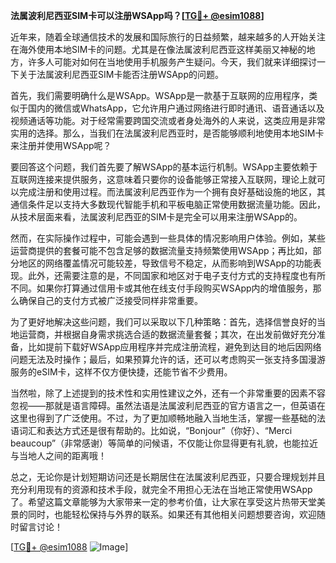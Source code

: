 **法属波利尼西亚SIM卡可以注册WSApp吗？[[TG💪+ @esim1088](https://t.me/s/esim1088)]**

近年来，随着全球通信技术的发展和国际旅行的日益频繁，越来越多的人开始关注在海外使用本地SIM卡的问题。尤其是在像法属波利尼西亚这样美丽又神秘的地方，许多人可能对如何在当地使用手机服务产生疑问。今天，我们就来详细探讨一下关于法属波利尼西亚SIM卡能否注册WSApp的问题。

首先，我们需要明确什么是WSApp。WSApp是一款基于互联网的应用程序，类似于国内的微信或WhatsApp，它允许用户通过网络进行即时通讯、语音通话以及视频通话等功能。对于经常需要跨国交流或者身处海外的人来说，这类应用是非常实用的选择。那么，当我们在法属波利尼西亚时，是否能够顺利地使用本地SIM卡来注册并使用WSApp呢？

要回答这个问题，我们首先要了解WSApp的基本运行机制。WSApp主要依赖于互联网连接来提供服务，这意味着只要你的设备能够正常接入互联网，理论上就可以完成注册和使用过程。而法属波利尼西亚作为一个拥有良好基础设施的地区，其通信条件足以支持大多数现代智能手机和平板电脑正常使用数据流量功能。因此，从技术层面来看，法属波利尼西亚的SIM卡是完全可以用来注册WSApp的。

然而，在实际操作过程中，可能会遇到一些具体的情况影响用户体验。例如，某些运营商提供的套餐可能不包含足够的数据流量支持频繁使用WSApp；再比如，部分地区的网络覆盖情况可能较差，导致信号不稳定，从而影响到WSApp的功能表现。此外，还需要注意的是，不同国家和地区对于电子支付方式的支持程度也有所不同。如果你打算通过信用卡或其他在线支付手段购买WSApp内的增值服务，那么确保自己的支付方式被广泛接受同样非常重要。

为了更好地解决这些问题，我们可以采取以下几种策略：首先，选择信誉良好的当地运营商，并根据自身需求挑选合适的数据流量套餐；其次，在出发前做好充分准备，比如提前下载好WSApp应用程序并完成注册流程，避免到达目的地后因网络问题无法及时操作；最后，如果预算允许的话，还可以考虑购买一张支持多国漫游服务的eSIM卡，这样不仅方便快捷，还能节省不少费用。

当然啦，除了上述提到的技术性和实用性建议之外，还有一个非常重要的因素不容忽视——那就是语言障碍。虽然法语是法属波利尼西亚的官方语言之一，但英语在这里也得到了广泛使用。不过，为了更加顺畅地融入当地生活，掌握一些基础的法语词汇和表达方式还是很有帮助的。比如说，“Bonjour”（你好）、“Merci beaucoup”（非常感谢）等简单的问候语，不仅能让你显得更有礼貌，也能拉近与当地人之间的距离哦！

总之，无论你是计划短期访问还是长期居住在法属波利尼西亚，只要合理规划并且充分利用现有的资源和技术手段，就完全不用担心无法在当地正常使用WSApp了。希望这篇文章能够为大家带来一定的参考价值，让大家在享受这片热带天堂美景的同时，也能轻松保持与外界的联系。如果还有其他相关问题想要咨询，欢迎随时留言讨论！

[[TG💪+ @esim1088](https://t.me/s/esim1088) ![Image](https://i.postimg.cc/4NQfJmqS/Snipaste-2025-05-13-00-14-12.png)]